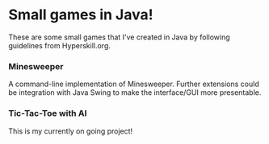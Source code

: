# Small games in Java!
These are some small games that I've created in Java by following guidelines 
from Hyperskill.org.

### Minesweeper
A command-line implementation of Minesweeper. Further extensions could be integration
with Java Swing to make the interface/GUI more presentable.

### Tic-Tac-Toe with AI
This is my currently on going project!